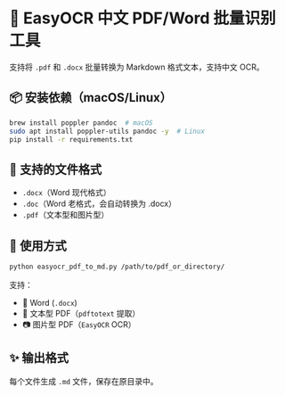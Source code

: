 # 🧠 EasyOCR 中文 PDF/Word 批量识别工具

支持将 `.pdf` 和 `.docx` 批量转换为 Markdown 格式文本，支持中文 OCR。

## 📦 安装依赖（macOS/Linux）

```bash
brew install poppler pandoc  # macOS
sudo apt install poppler-utils pandoc -y  # Linux
pip install -r requirements.txt
```

## 📝 支持的文件格式

- `.docx`（Word 现代格式）
- `.doc`（Word 老格式，会自动转换为 .docx）
- `.pdf`（文本型和图片型）

## 🚀 使用方式

```bash
python easyocr_pdf_to_md.py /path/to/pdf_or_directory/
```

支持：

- 📄 Word (`.docx`)
- 🧾 文本型 PDF（`pdftotext` 提取）
- 📷 图片型 PDF（`EasyOCR` OCR）

## ✨ 输出格式

每个文件生成 `.md` 文件，保存在原目录中。